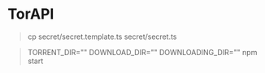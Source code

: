 # TorAPI

> cp secret/secret.template.ts secret/secret.ts

> TORRENT_DIR="" DOWNLOAD_DIR="" DOWNLOADING_DIR="" npm start

